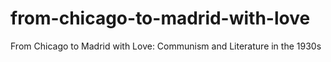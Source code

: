 from-chicago-to-madrid-with-love
================================

From Chicago to Madrid with Love: Communism and Literature in the 1930s

